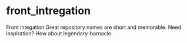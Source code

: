# front_intregation
Front integation Great repository names are short and memorable. Need inspiration? How about legendary-barnacle.
